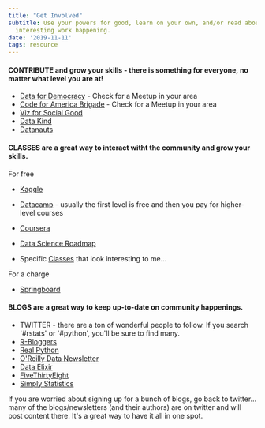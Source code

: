 ```yaml
---
title: "Get Involved"
subtitle: Use your powers for good, learn on your own, and/or read about all of the
  interesting work happening.
date: '2019-11-11'
tags: resource
---
```

#### CONTRIBUTE and grow your skills - there is something for everyone, no matter what level you are at!

- [Data for Democracy](http://datafordemocracy.org/about.html) - Check for a Meetup in your area
- [Code for America Brigade](https://brigade.codeforamerica.org) - Check for a Meetup in your area
- [Viz for Social Good](https://www.vizforsocialgood.com/how-it-works)
- [Data Kind](https://www.datakind.org)
- [Datanauts](https://open.nasa.gov/explore/)



#### CLASSES are a great way to interact witht the community and grow your skills.

For free

- [Kaggle](https://www.kaggle.com/)
- [Datacamp](https://www.datacamp.com) - usually the first level is free and then you pay for higher-level courses
- [Coursera](https://www.coursera.org)
- [Data Science Roadmap](https://github.com/hasbrain/data-science-roadmap?utm_campaign=Data_Elixir&utm_medium=email&utm_source=Data_Elixir_200)

- Specific [Classes]() that look interesting to me...

For a charge

- [Springboard](https://www.springboard.com)


#### BLOGS are a great way to keep up-to-date on community happenings.

- TWITTER - there are a ton of wonderful people to follow. If you search '#rstats' or '#python', you'll be sure to find many.
- [R-Bloggers](https://www.r-bloggers.com)
- [Real Python](https://realpython.com)
- [O'Reilly Data Newsletter](https://www.oreilly.com/data/newsletter.html)
- [Data Elixir](https://dataelixir.com)
- [FiveThirtyEight](https://fivethirtyeight.com)
- [Simply Statistics](https://simplystatistics.org)

If you are worried about signing up for a bunch of blogs, go back to twitter... many of the blogs/newsletters (and their authors) are on twitter and will post content there. It's a great way to have it all in one spot.